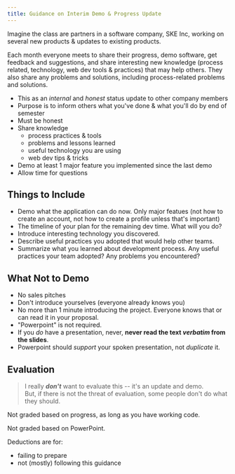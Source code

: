 ```yaml
---
title: Guidance on Interim Demo & Progress Update
---
```


Imagine the class are partners in a software company, SKE Inc, working on several new products & updates to existing products. 

Each month everyone meets to share their progress, demo software, get feedback and suggestions, and share interesting new knowledge (process related, technology, web dev tools & practices) that may help others.  They also share any problems and solutions, including process-related problems and solutions.

- This as an *internal* and *honest* status update to other company members 
- Purpose is to inform others what you've done & what you'll do by end of semester
- Must be honest
- Share knowledge
  - process practices & tools
  - problems and lessons learned
  - useful technology you are using
  - web dev tips & tricks
- Demo at least 1 major feature you implemented since the last demo
- Allow time for questions

## Things to Include

- Demo what the application can do now. Only major featues (not how to create an account, not how to create a profile unless that's important)
- The timeline of your plan for the remaining dev time.  What will you do?
- Introduce interesting technology you discovered.
- Describe useful practices you adopted that would help other teams.
- Summarize what you learned about development process. Any useful practices your team adopted? Any problems you encountered?


## What Not to Demo

- No sales pitches
- Don't introduce yourselves (everyone already knows you)
- No more than 1 minute introducing the project. Everyone knows that or can read it in your proposal.
- "Powerpoint" is not required. 
- If you *do* have a presentation, never, **never read the text *verbatim* from the slides**.
- Powerpoint should *support* your spoken presentation, not *duplicate* it.

## Evaluation

> I really ***don't*** want to evaluate this -- it's an update and demo.  
> But, if there is not the threat of evaluation, some people don't do what they should.

Not graded based on progress, as long as you have working code.

Not graded based on PowerPoint.

Deductions are for:

- failing to prepare
- not (mostly) following this guidance 
